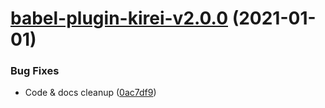 # [babel-plugin-kirei-v2.0.0](https://github.com/ifaxity/kirei/compare/babel-plugin-kirei-v1.2.0...babel-plugin-kirei-v2.0.0) (2021-01-01)


### Bug Fixes

* Code & docs cleanup ([0ac7df9](https://github.com/ifaxity/kirei/commit/0ac7df9a27c508ed227a6eea3e3e80bc21580d40))
